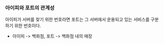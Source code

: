 ### 아이피와 포트의 관계성

아이피가 서버를 찾기 위한 번호라면 포트는 그 서버에서 운용되고 있는 서비스를 구분하기 위한 번호이다.

- 아이피 -> 백화점, 포트 -> 백화점 내의 매장